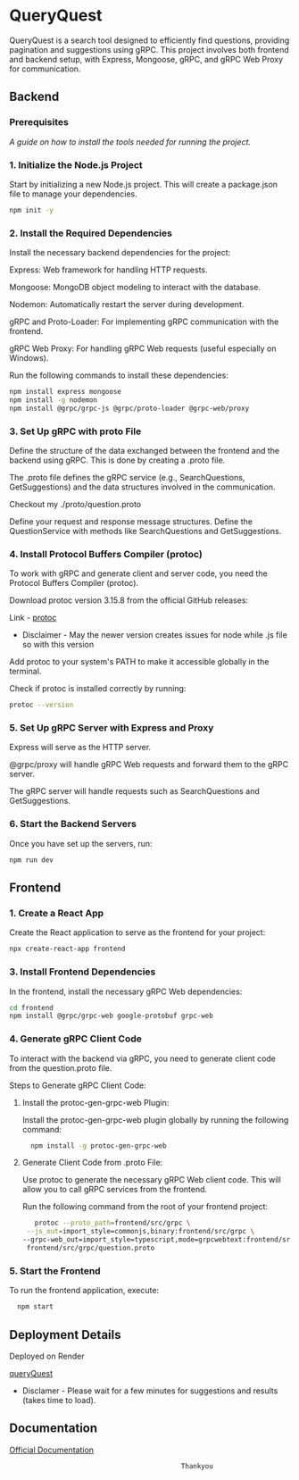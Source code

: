 # QueryQuest
QueryQuest is a search tool designed to efficiently find questions, providing pagination and suggestions using gRPC. This project involves both frontend and backend setup, with Express, Mongoose, gRPC, and gRPC Web Proxy for communication.

## Backend



### Prerequisites

_A guide on how to install the tools needed for running the project._


### 1. Initialize the Node.js Project
Start by initializing a new Node.js project. This will create a package.json file to manage your dependencies.

```bash
npm init -y
```
### 2. Install the Required Dependencies
Install the necessary backend dependencies for the project:

Express: Web framework for handling HTTP requests.

Mongoose: MongoDB object modeling to interact with the database.

Nodemon: Automatically restart the server during development.

gRPC and Proto-Loader: For implementing gRPC communication with the frontend.

gRPC Web Proxy: For handling gRPC Web requests (useful especially on Windows).

Run the following commands to install these dependencies:

```bash
npm install express mongoose
npm install -g nodemon
npm install @grpc/grpc-js @grpc/proto-loader @grpc-web/proxy
```

### 3. Set Up gRPC with proto File
Define the structure of the data exchanged between the frontend and the backend using gRPC. This is done by creating a .proto file.

The .proto file defines the gRPC service (e.g., SearchQuestions, GetSuggestions) and the data structures involved in the communication.

Checkout my ./proto/question.proto

Define your request and response message structures.
Define the QuestionService with methods like SearchQuestions and GetSuggestions.

### 4. Install Protocol Buffers Compiler (protoc)
To work with gRPC and generate client and server code, you need the Protocol Buffers Compiler (protoc).

Download protoc version 3.15.8 from the official GitHub releases:

Link - [protoc](https://github.com/protocolbuffers/protobuf/releases/tag/v3.15.8)

* Disclaimer - May the newer version creates issues for node while .js file so with this version

Add protoc to your system's PATH to make it accessible globally in the terminal.

Check if protoc is installed correctly by running:
```bash
protoc --version
```
### 5. Set Up gRPC Server with Express and Proxy
Express will serve as the HTTP server.

@grpc/proxy will handle gRPC Web requests and forward them to the gRPC server.

The gRPC server will handle requests such as SearchQuestions and GetSuggestions.

### 6. Start the Backend Servers

Once you have set up the servers, run:
```bash
npm run dev
```
## Frontend
### 1. Create a React App
Create the React application to serve as the frontend for your project:
```bash
npx create-react-app frontend
```
### 3. Install Frontend Dependencies
In the frontend, install the necessary gRPC Web dependencies:

```bash
cd frontend
npm install @grpc/grpc-web google-protobuf grpc-web
```
### 4. Generate gRPC Client Code
To interact with the backend via gRPC, you need to generate client code from the question.proto file.

Steps to Generate gRPC Client Code:
1. Install the protoc-gen-grpc-web Plugin:

     Install the protoc-gen-grpc-web plugin globally by running the following command:
   ```bash
     npm install -g protoc-gen-grpc-web
   ```
 2. Generate Client Code from .proto File:

    Use protoc to generate the necessary gRPC Web client code. This will allow you to call gRPC services from the frontend.

    Run the following command from the root of your frontend project:

      ```bash
         protoc --proto_path=frontend/src/grpc \
       --js_out=import_style=commonjs,binary:frontend/src/grpc \
     --grpc-web_out=import_style=typescript,mode=grpcwebtext:frontend/src/grpc \
       frontend/src/grpc/question.proto
      ```
### 5. Start the Frontend
To run the frontend application, execute:
   ```bash
     npm start
   ```

## Deployment Details

Deployed on Render 

[queryQuest](https://queryquest-speakx.onrender.com/)

* Disclamer -
Please wait for a few minutes for suggestions and results (takes time to load).

## Documentation

[Official Documentation](https://grpc.io/)

                                               Thankyou

                                           
